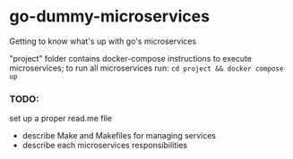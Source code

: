 # go-dummy-microservices
Getting to know what's up with go's microservices


"project" folder contains docker-compose instructions to execute microservices;
to run all microservices run: ``cd project && docker compose up``

### TODO:

set up a proper read.me file

- describe Make and Makefiles for managing services
- describe each microservices responsibilities


